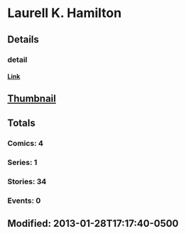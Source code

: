 # Laurell K. Hamilton 
## Details
### detail
#### [Link](http://marvel.com/comics/creators/1149/laurell_k_hamilton?utm_campaign=apiRef&utm_source=225578a89fc76f3d20fbffda5d17a88d)
## [Thumbnail](http://i.annihil.us/u/prod/marvel/i/mg/6/10/4bb3f8814b422.jpg)
## Totals
### Comics: 4
### Series: 1
### Stories: 34
### Events: 0
## Modified: 2013-01-28T17:17:40-0500
